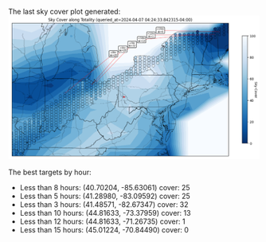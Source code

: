 The last sky cover plot generated:
![cover](cover.png)

The best targets by hour:
 - Less than 8 hours: (40.70204, -85.63061) cover: 25
 - Less than 5 hours: (41.28980, -83.09592) cover: 25
 - Less than 3 hours: (41.48571, -82.67347) cover: 32
 - Less than 10 hours: (44.81633, -73.37959) cover: 13
 - Less than 12 hours: (44.81633, -71.26735) cover: 1
 - Less than 15 hours: (45.01224, -70.84490) cover: 0
